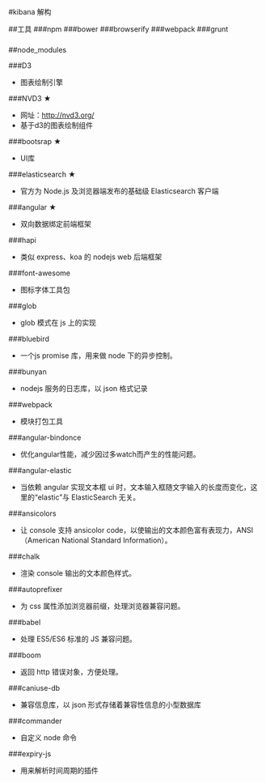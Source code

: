 #kibana 解构

##工具
###npm
###bower
###browserify
###webpack
###grunt
###


##node_modules

###D3
- 图表绘制引擎

###NVD3 ★
- 网址：<http://nvd3.org/>
- 基于d3的图表绘制组件

###bootsrap ★
- UI库

###elasticsearch ★
- 官方为 Node.js 及浏览器端发布的基础级 Elasticsearch 客户端 

###angular ★
- 双向数据绑定前端框架

###hapi
- 类似 express、koa 的 nodejs web 后端框架

###font-awesome
- 图标字体工具包

###glob
- glob 模式在 js 上的实现

###bluebird
- 一个js promise 库，用来做 node 下的异步控制。

###bunyan
- nodejs 服务的日志库，以 json 格式记录

###webpack
- 模块打包工具

###angular-bindonce
- 优化angular性能，减少因过多watch而产生的性能问题。

###angular-elastic
- 当依赖 angular 实现文本框 ui 时，文本输入框随文字输入的长度而变化，这里的“elastic”与 ElasticSearch 无关。

###ansicolors
- 让 console 支持 ansicolor code，以使输出的文本颜色富有表现力，ANSI（American National Standard Information）。

###chalk
- 渲染 console 输出的文本颜色样式。

###autoprefixer
- 为 css 属性添加浏览器前缀，处理浏览器兼容问题。

###babel
- 处理 ES5/ES6 标准的 JS 兼容问题。

###boom
- 返回 http 错误对象，方便处理。

###caniuse-db
- 兼容信息库，以 json 形式存储着兼容性信息的小型数据库

###commander
- 自定义 node 命令

###expiry-js
- 用来解析时间周期的插件